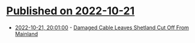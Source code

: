 # [Published on 2022-10-21](index.md)

* [2022-10-21, 20:01:00](https://tech.slashdot.org/story/22/10/21/1843225/damaged-cable-leaves-shetland-cut-off-from-mainland?utm_source=rss1.0mainlinkanon&utm_medium=feed) - [Damaged Cable Leaves Shetland Cut Off From Mainland](https://tech.slashdot.org/story/22/10/21/1843225/damaged-cable-leaves-shetland-cut-off-from-mainland?utm_source=rss1.0mainlinkanon&utm_medium=feed)
